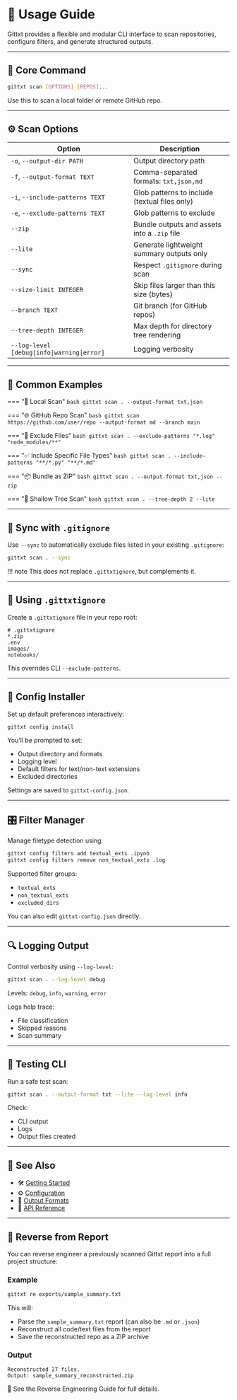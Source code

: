 # 🧪 Usage Guide

Gittxt provides a flexible and modular CLI interface to scan repositories, configure filters, and generate structured outputs.

---

## 🔧 Core Command

```bash
gittxt scan [OPTIONS] [REPOS]...
```

Use this to scan a local folder or remote GitHub repo.

---

## ⚙️ Scan Options

| Option                                      | Description                                     |
|---------------------------------------------|-------------------------------------------------|
| `-o`, `--output-dir PATH`                   | Output directory path                           |
| `-f`, `--output-format TEXT`                | Comma-separated formats: `txt,json,md`          |
| `-i`, `--include-patterns TEXT`             | Glob patterns to include (textual files only)   |
| `-e`, `--exclude-patterns TEXT`             | Glob patterns to exclude                        |
| `--zip`                                     | Bundle outputs and assets into a `.zip` file    |
| `--lite`                                    | Generate lightweight summary outputs only       |
| `--sync`                                    | Respect `.gitignore` during scan                |
| `--size-limit INTEGER`                      | Skip files larger than this size (bytes)        |
| `--branch TEXT`                             | Git branch (for GitHub repos)                   |
| `--tree-depth INTEGER`                      | Max depth for directory tree rendering          |
| `--log-level [debug\|info\|warning\|error]` | Logging verbosity                               |

---

## 🚀 Common Examples

=== "📁 Local Scan"
    ```bash
    gittxt scan . --output-format txt,json
    ```

=== "🌐 GitHub Repo Scan"
    ```bash
    gittxt scan https://github.com/user/repo --output-format md --branch main
    ```

=== "🧼 Exclude Files"
    ```bash
    gittxt scan . --exclude-patterns "*.log" "node_modules/**"
    ```

=== "✅ Include Specific File Types"
    ```bash
    gittxt scan . --include-patterns "**/*.py" "**/*.md"
    ```

=== "📦 Bundle as ZIP"
    ```bash
    gittxt scan . --output-format txt,json --zip
    ```

=== "🌱 Shallow Tree Scan"
    ```bash
    gittxt scan . --tree-depth 2 --lite
    ```

---

## 🔁 Sync with `.gitignore`

Use `--sync` to automatically exclude files listed in your existing `.gitignore`:

```bash
gittxt scan . --sync
```

!!! note
    This does not replace `.gittxtignore`, but complements it.

---

## 📄 Using `.gittxtignore`

Create a `.gittxtignore` file in your repo root:

```
# .gittxtignore
*.zip
.env
images/
notebooks/
```

This overrides CLI `--exclude-patterns`.

---

## 🔧 Config Installer

Set up default preferences interactively:

```bash
gittxt config install
```

You’ll be prompted to set:
- Output directory and formats
- Logging level
- Default filters for text/non-text extensions
- Excluded directories

Settings are saved to `gittxt-config.json`.

---

## 🎛 Filter Manager

Manage filetype detection using:

```bash
gittxt config filters add textual_exts .ipynb
gittxt config filters remove non_textual_exts .log
```

Supported filter groups:
- `textual_exts`
- `non_textual_exts`
- `excluded_dirs`

You can also edit `gittxt-config.json` directly.

---

## 🔍 Logging Output

Control verbosity using `--log-level`:

```bash
gittxt scan . --log-level debug
```

Levels: `debug`, `info`, `warning`, `error`

Logs help trace:
- File classification
- Skipped reasons
- Scan summary

---

## 🧪 Testing CLI

Run a safe test scan:

```bash
gittxt scan . --output-format txt --lite --log-level info
```

Check:
- CLI output
- Logs
- Output files created

---

## 📘 See Also

- 🛠 [Getting Started](getting-started.md)
- ⚙️ [Configuration](configuration.md)
- 📘 [Output Formats](formats.md)
- 🧠 [API Reference](api-reference.md)

---

## 🔁 Reverse from Report

You can reverse engineer a previously scanned Gittxt report into a full project structure:

### Example

```bash
gittxt re exports/sample_summary.txt
```

This will:

- Parse the `sample_summary.txt` report (can also be `.md` or `.json`)
- Reconstruct all code/text files from the report
- Save the reconstructed repo as a ZIP archive

### Output

```plaintext
Reconstructed 27 files.
Output: sample_summary_reconstructed.zip
```

📘 See the Reverse Engineering Guide for full details.


